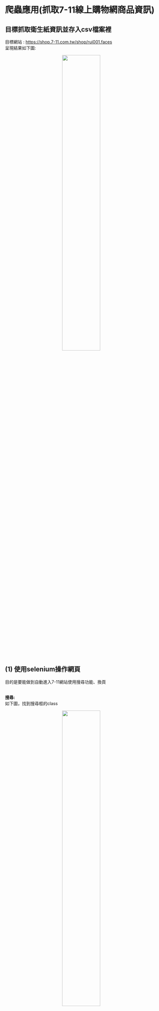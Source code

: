 # 爬蟲應用(抓取7-11線上購物網商品資訊)
## 目標抓取衛生紙資訊並存入csv檔案裡<br>
目標網站 : https://shop.7-11.com.tw/shop/rui001.faces<br>
呈現結果如下圖:
<p align="center"><img src="https://user-images.githubusercontent.com/74965449/159153111-678e3fbf-9a51-4b4e-bafd-c6ce21b474c2.png" width="50%" height="50%"></p><br>

## (1) 使用selenium操作網頁
目的是要能做到自動進入7-11網站使用搜尋功能、換頁<br>
<br>

**搜尋:**<br>
如下圖，找到搜尋框的class <br>
<p align="center"><img src="https://user-images.githubusercontent.com/74965449/158956260-ed6403d0-6f99-45b8-92d1-81fa3f357e8d.png" width="50%" height="50%"></p><br>
使用 driver.find_element_by_class_name，並傳入衛生紙字串後啟用enter執行即可進入衛生紙頁面<br>
<br>

**換頁:**<br>
關鍵在這下圖這部分
<p align="center"><img src="https://user-images.githubusercontent.com/74965449/158957615-6026aadc-baae-4b56-aa18-ead0ba1be7e1.png" width="50%" height="50%"></p><br>
倘若有下一頁就抓取下一頁的超連結網址，並讓google driver切換過去，直到沒有下一頁為止就跳出迴圈

```bash
while  ('下一頁'in next_page)==True:
    
    record_data(elements)
    
   # print(title1,title2)
    catalog = url.find(class_='pagelist1')
    next_page = catalog.find_all('a',string='下一頁')   #抓含有下一頁超連結的element
    print(next_page)
    for href in next_page:            #要用for迴圈才可取得next_page裡的element
        url = href.get('href')
        driver.get(url)
        url = BeautifulSoup(driver.page_source, 'html.parser')   #抓下當前使用網址的html
        elements = url.find_all(class_='prodM')  
        goods = url.find_all(class_='headT')
    url = BeautifulSoup(driver.page_source, 'html.parser')   #抓下當前使用網址的html
    catalog = url.find(class_='pagelist1')
    next_page = catalog.find_all('a',string='下一頁')   #抓含有下一頁超連結的element
    next_page = str(next_page)   #建立新的next_page 讓while迴圈可以繼續跑   
record_data(elements)  #抓取最後一頁的資料
```

## (2) 爬蟲用法與資料篩選

**第一步:**<br>
先想好我們要抓那些資料，在此我選擇抓衛生紙的商品圖案、品名、價格、商品超連結<br>
解析網站的html後可發現我們所要的資訊都包含在class_='prodM'裡<br>
其中品名包在wordwidth、圖片包在img、連結網址則是從圖片中的src抓取出來<br>

```bash
element1 = element.find(class_='wordwidth').getText().strip()
pics = element.find_all('img')
image_links = [pic.get("src") for pic in pics]
image_links ='https://shop.7-11.com.tw'+image_links[0]   
dfimage.append(image_links)
url1=image_links
r=requests.get(url1)
```
**第二步:**<br>
取出品牌與衛生紙類型的方式<br>
這邊使用.partition與.split來做資料的切割整理<br>
最後最後，把我們爬下來的資料通通定義在list[]裡
```bash
dfname=[]
dffac=[]
dfcateg=[]
dfprice=[]
dfimage=[]
dfgoods=[]
```
## (3) 將資料轉存為csv檔即完成
這邊使用pandas的方式來將資料寫入csv
```bash
import pandas as pd            
print(len(dfname))
print(len(dffac))
print(len(dfcateg))
print(len(dfprice))
print(len(dfimage))
dict = {'品名':dfname,'品牌':dffac,'種類':dfcateg,'價格':dfprice,'圖片':dfimage,'網址':dfgoods}
print(dict)
df = pd.DataFrame(dict) 
df.to_csv('reptile711.csv')
```

## 參考資料
**爬蟲:**  https://www.learncodewithmike.com/2020/02/python-beautifulsoup-web-scraper.html<br>
**selenium:**  https://medium.com/marketingdatascience/selenium%E6%95%99%E5%AD%B8-%E4%B8%80-%E5%A6%82%E4%BD%95%E4%BD%BF%E7%94%A8webdriver-send-keys-988816ce9bed<br>

**動態:** https://www.learncodewithmike.com/2020/10/scraping-ajax-websites-using-python.html

**加速selenium** https://zhuanlan.zhihu.com/p/453590557
